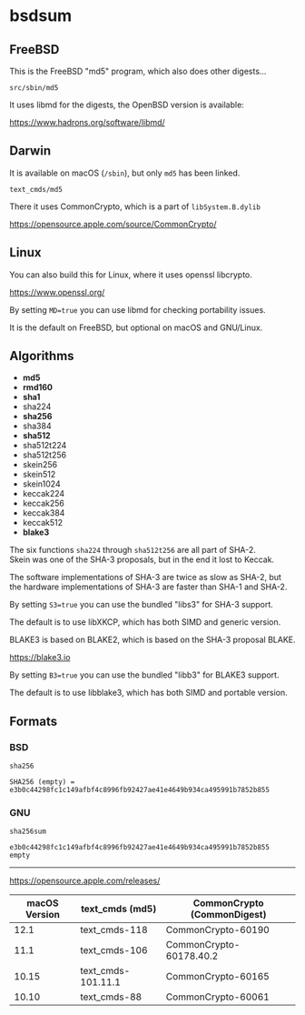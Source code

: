 # bsdsum

## FreeBSD

This is the FreeBSD "md5" program, which also does other digests...

`src/sbin/md5`

It uses libmd for the digests, the OpenBSD version is available:

<https://www.hadrons.org/software/libmd/>

## Darwin

It is available on macOS (`/sbin`), but only `md5` has been linked.

`text_cmds/md5`

There it uses CommonCrypto, which is a part of `libSystem.B.dylib`

<https://opensource.apple.com/source/CommonCrypto/>

## Linux

You can also build this for Linux, where it uses openssl libcrypto.

<https://www.openssl.org/>

By setting `MD=true` you can use libmd for checking portability issues.

It is the default on FreeBSD, but optional on macOS and GNU/Linux.

## Algorithms

- **md5**
- **rmd160**
- **sha1**
- sha224
- **sha256**
- sha384
- **sha512**
- sha512t224
- sha512t256
- skein256
- skein512
- skein1024
- keccak224
- keccak256
- keccak384
- keccak512
- **blake3**

The six functions `sha224` through `sha512t256` are all part of SHA-2.<br />
Skein was one of the SHA-3 proposals, but in the end it lost to Keccak.

The software implementations of SHA-3 are twice as slow as SHA-2, but<br />
the hardware implementations of SHA-3 are faster than SHA-1 and SHA-2.

By setting `S3=true` you can use the bundled "libs3" for SHA-3 support.

The default is to use libXKCP, which has both SIMD and generic version.

BLAKE3 is based on BLAKE2, which is based on the SHA-3 proposal BLAKE.

<https://blake3.io>

By setting `B3=true` you can use the bundled "libb3" for BLAKE3 support.

The default is to use libblake3, which has both SIMD and portable version.

## Formats

### BSD

`sha256`

```
SHA256 (empty) = e3b0c44298fc1c149afbf4c8996fb92427ae41e4649b934ca495991b7852b855
```

### GNU

`sha256sum`

```
e3b0c44298fc1c149afbf4c8996fb92427ae41e4649b934ca495991b7852b855  empty
```

---

https://opensource.apple.com/releases/

| macOS Version | text_cmds (md5)       | CommonCrypto (CommonDigest)   |
|---------------|-----------------------|-------------------------------|
| 12.1          | text_cmds-118         | CommonCrypto-60190            |
| 11.1          | text_cmds-106         | CommonCrypto-60178.40.2       |
| 10.15         | text_cmds-101.11.1    | CommonCrypto-60165            |
| 10.10         | text_cmds-88          | CommonCrypto-60061            |
